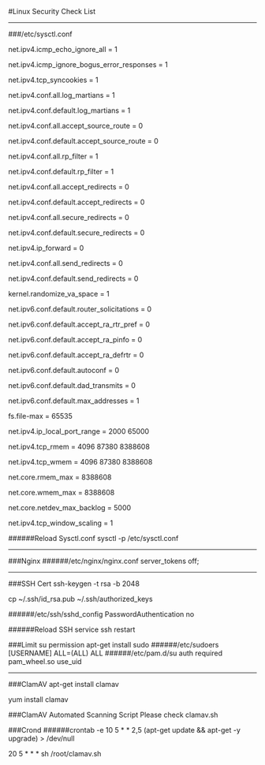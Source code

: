 #Linux Security Check List
***
###/etc/sysctl.conf

net.ipv4.icmp_echo_ignore_all = 1

net.ipv4.icmp_ignore_bogus_error_responses = 1

net.ipv4.tcp_syncookies = 1

net.ipv4.conf.all.log_martians = 1

net.ipv4.conf.default.log_martians = 1

net.ipv4.conf.all.accept_source_route = 0

net.ipv4.conf.default.accept_source_route = 0

net.ipv4.conf.all.rp_filter = 1

net.ipv4.conf.default.rp_filter = 1

net.ipv4.conf.all.accept_redirects = 0

net.ipv4.conf.default.accept_redirects = 0

net.ipv4.conf.all.secure_redirects = 0

net.ipv4.conf.default.secure_redirects = 0

net.ipv4.ip_forward = 0

net.ipv4.conf.all.send_redirects = 0

net.ipv4.conf.default.send_redirects = 0

kernel.randomize_va_space = 1

net.ipv6.conf.default.router_solicitations = 0

net.ipv6.conf.default.accept_ra_rtr_pref = 0

net.ipv6.conf.default.accept_ra_pinfo = 0

net.ipv6.conf.default.accept_ra_defrtr = 0

net.ipv6.conf.default.autoconf = 0

net.ipv6.conf.default.dad_transmits = 0

net.ipv6.conf.default.max_addresses = 1

fs.file-max = 65535

net.ipv4.ip_local_port_range = 2000 65000

net.ipv4.tcp_rmem = 4096 87380 8388608

net.ipv4.tcp_wmem = 4096 87380 8388608

net.core.rmem_max = 8388608

net.core.wmem_max = 8388608

net.core.netdev_max_backlog = 5000

net.ipv4.tcp_window_scaling = 1

######Reload Sysctl.conf
sysctl -p /etc/sysctl.conf
***
###Nginx
######/etc/nginx/nginx.conf
server_tokens off;

***
###SSH Cert
ssh-keygen -t rsa -b 2048

cp ~/.ssh/id_rsa.pub ~/.ssh/authorized_keys

######/etc/ssh/sshd_config
PasswordAuthentication no

######Reload SSH
service ssh restart

###Limit su permission
apt-get install sudo
######/etc/sudoers
[USERNAME]  ALL=(ALL) ALL
######/etc/pam.d/su
auth required pam_wheel.so use_uid

***
###ClamAV
apt-get install clamav

yum install clamav

###ClamAV Automated Scanning Script
Please check clamav.sh

###Crond
######crontab -e
10 5 * * 2,5 (apt-get update && apt-get -y upgrade) > /dev/null

20 5 * * * sh /root/clamav.sh

